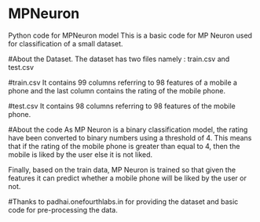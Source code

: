 # MPNeuron
Python code for MPNeuron model
This is a basic code for MP Neuron used for classification of a small dataset.

#About the Dataset.
The dataset has two files namely : train.csv and test.csv

#train.csv
It contains 99 columns referring to 98 features of a mobile a phone and the last column contains the rating of the mobile phone.

#test.csv
It contains 98 columns referring to 98 features of the mobile phone.

#About the code
As MP Neuron is a binary classification model, the rating have been converted to binary numbers using a threshold of 4. This means that if the rating of the mobile phone is greater than equal to 4, then the mobile is liked by the user else it is not liked.

Finally, based on the train data, MP Neuron is trained so that given the features it can predict whether a mobile phone will be liked by the user or not.

#Thanks to
padhai.onefourthlabs.in for providing the dataset and basic code for pre-processing the data.
